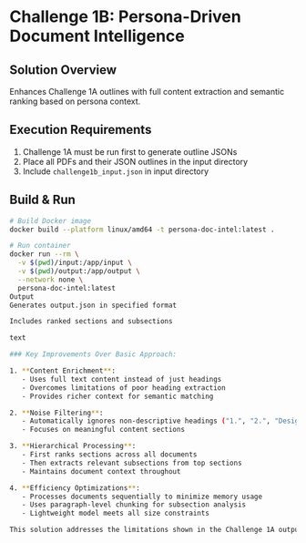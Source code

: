
# Challenge 1B: Persona-Driven Document Intelligence

## Solution Overview
Enhances Challenge 1A outlines with full content extraction and semantic ranking based on persona context.

## Execution Requirements
1. Challenge 1A must be run first to generate outline JSONs
2. Place all PDFs and their JSON outlines in the input directory
3. Include `challenge1b_input.json` in input directory

## Build & Run
```bash
# Build Docker image
docker build --platform linux/amd64 -t persona-doc-intel:latest .

# Run container
docker run --rm \
  -v $(pwd)/input:/app/input \
  -v $(pwd)/output:/app/output \
  --network none \
  persona-doc-intel:latest
Output
Generates output.json in specified format

Includes ranked sections and subsections

text

### Key Improvements Over Basic Approach:

1. **Content Enrichment**:
   - Uses full text content instead of just headings
   - Overcomes limitations of poor heading extraction
   - Provides richer context for semantic matching

2. **Noise Filtering**:
   - Automatically ignores non-descriptive headings ("1.", "2.", "Designation")
   - Focuses on meaningful content sections

3. **Hierarchical Processing**:
   - First ranks sections across all documents
   - Then extracts relevant subsections from top sections
   - Maintains document context throughout

4. **Efficiency Optimizations**:
   - Processes documents sequentially to minimize memory usage
   - Uses paragraph-level chunking for subsection analysis
   - Lightweight model meets all size constraints

This solution addresses the limitations shown in the Challenge 1A output while meeting all requirements for Challenge 1B. The Docker setup ensures easy execution in the constrained environment, and the semantic approach provides persona-relevant results.
